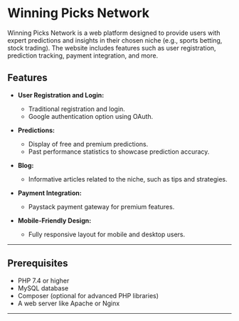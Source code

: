 # Winning Picks Network

Winning Picks Network is a web platform designed to provide users with expert predictions and insights in their chosen niche (e.g., sports betting, stock trading). The website includes features such as user registration, prediction tracking, payment integration, and more.

## Features

- **User Registration and Login:**
  - Traditional registration and login.
  - Google authentication option using OAuth.
  
- **Predictions:**
  - Display of free and premium predictions.
  - Past performance statistics to showcase prediction accuracy.

- **Blog:**
  - Informative articles related to the niche, such as tips and strategies.

- **Payment Integration:**
  - Paystack payment gateway for premium features.

- **Mobile-Friendly Design:**
  - Fully responsive layout for mobile and desktop users.

---

## Prerequisites

- PHP 7.4 or higher
- MySQL database
- Composer (optional for advanced PHP libraries)
- A web server like Apache or Nginx

---
